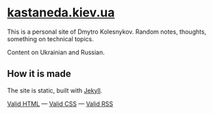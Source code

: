[kastaneda.kiev.ua][1]
======================

This is a personal site of Dmytro Kolesnykov.
Random notes, thoughts, something on technical topics.

Content on Ukrainian and Russian.


How it is made
--------------

The site is static, built with [Jekyll][2].

[Valid HTML][3] — [Valid CSS][4] — [Valid RSS][5]


[1]: https://kastaneda.kiev.ua
[2]: https://jekyllrb.com/
[3]: https://validator.w3.org/check?uri=https%3A%2F%2Fkastaneda.kiev.ua
[4]: https://jigsaw.w3.org/css-validator/validator?uri=https%3A%2F%2Fkastaneda.kiev.ua
[5]: https://validator.w3.org/feed/check.cgi?url=https%3A%2F%2Fkastaneda.kiev.ua/feed.xml
